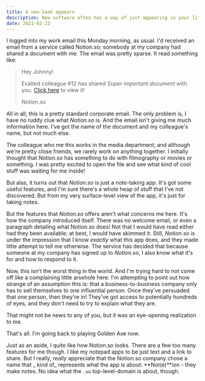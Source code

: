 ```yaml
---
title: A new SaaS appears
description: New software often has a way of just appearing in your life, especially if you life is work. I recently discovered Notion.so completely by accident and through no fault of my own. It started out with an email.
date: 2021-02-22
---
```


I logged into my work email this Monday morning, as usual. I'd received an email from a service called Notion.so; somebody at my company had shared a document with me. The email was pretty sparse. It read something like:

> Hey Johnny!
>
> Exalted colleague #12 has shared _Super important document_ with you. [Click here](https://www.youtube.com/watch?v=dQw4w9WgXcQ) to view it!
>
> Notion.so

All in all, this is a pretty standard corporate email. The only problem is, I have no ruddy clue what _Notion.so_ is. And the email isn't giving me much information here. I've got the name of the document and my colleague's name, but not much else.

The colleague who me this works in the media department, and although we're pretty close friends, we rarely work on anything together. I initially thought that _Notion.so_ has something to do with filmography or movies or something. I was pretty excited to open the file and see what kind of cool stuff was waiting for me inside!

But alas, it turns out that _Notion.so_ is just a note-taking app. It's got some useful features, and I'm sure there's a whole heap of stuff that I've not discovered. But from my very surface-level view of the app, it's just for taking notes.

But the features that _Notion.so_ offers aren't what concerns me here. It's how the company introduced itself. There was no welcome email, or even a paragraph detailing what Notion.so does! Not that I would have read either had they been available; at best, I would have skimmed it. Still, _Notion.so_ is under the impression that I know _exactly_ what this app does, and they made little attempt to tell me otherwise. The service has decided that because someone at my company has signed up to _Notion.so_, I also know what it's for and how to respond to it.

Now, this isn't the worst thing in the world. And I'm trying hard to not come off like a complaining little arsehole here. I'm attempting to point out how strange of an assumption this is: that a business-to-business company only has to sell themselves to one influential person. Once they've persuaded that one person, then they're in! They've got access to potentially hundreds of eyes, and they don't need to try to explain what they are.

That might not be news to any of you, but it was an eye-opening realization to me. 

That's all. I'm going back to playing Golden Axe now. 

Just as an aside, I quite like how Notion.so looks. There are a few too many features for me though. I like my notepad apps to be just text and a link to share. But I really, _really_ appreciate that the Notion.so company chose a name that _ kind of_ represents what the app is about: **Not(e)**ion - they make notes. No idea what the `.so` top-level-domain is about, though.

